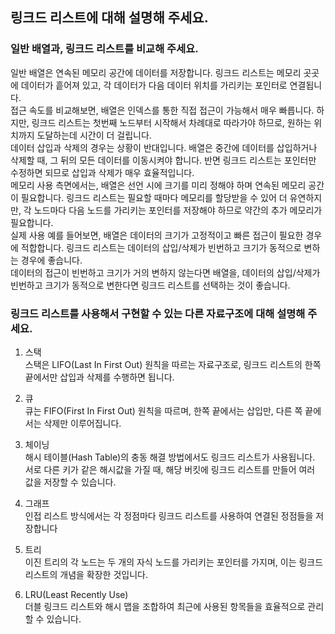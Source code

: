 ## 링크드 리스트에 대해 설명해 주세요.
### 일반 배열과, 링크드 리스트를 비교해 주세요.
일반 배열은 연속된 메모리 공간에 데이터를 저장합니다. 링크드 리스트는 메모리 곳곳에 데이터가 흩어져 있고, 각 데이터가 다음 데이터 위치를 가리키는 포인터로 연결됩니다.<br>
접근 속도를 비교해보면, 배열은 인덱스를 통한 직접 접근이 가능해서 매우 빠릅니다.
하지만, 링크드 리스트는 첫번째 노드부터 시작해서 차례대로 따라가야 하므로, 원하는 위치까지 도달하는데 시간이 더 걸립니다.<br>
데이터 삽입과 삭제의 경우는 상황이 반대입니다. 배열은 중간에 데이터를 삽입하거나 삭제할 때, 그 뒤의 모든 데이터를 이동시켜야 합니다. 반면 링크드 리스트는 포인터만 수정하면 되므로 삽입과 삭제가 매우 효율적입니다.<br>
메모리 사용 측면에서는, 배열은 선언 시에 크기를 미리 정해야 하며 연속된 메모리 공간이 필요합니다. 링크드 리스트는 필요할 때마다 메모리를 할당받을 수 있어 더 유연하지만, 각 노드마다 다음 노드를 가리키는 포인터를 저장해야 하므로 약간의 추가 메모리가 필요합니다.<br>
실제 사용 예를 들어보면, 배열은 데이터의 크기가 고정적이고 빠른 접근이 필요한 경우에 적합합니다. 링크드 리스트는 데이터의 삽입/삭제가 빈번하고 크기가 동적으로 변하는 경우에 좋습니다.<br>
데이터의 접근이 빈번하고 크기가 거의 변하지 않는다면 배열을, 데이터의 삽입/삭제가 빈번하고 크기가 동적으로 변한다면 링크드 리스트를 선택하는 것이 좋습니다.

### 링크드 리스트를 사용해서 구현할 수 있는 다른 자료구조에 대해 설명해 주세요.
1. 스택<br>
    스택은 LIFO(Last In First Out) 원칙을 따르는 자료구조로, 링크드 리스트의 한쪽 끝에서만 삽입과 삭제를 수행하면 됩니다.
2. 큐<br>
    큐는 FIFO(First In First Out) 원칙을 따르며, 한쪽 끝에서는 삽입만, 다른 쪽 끝에서는 삭제만 이루어집니다.
3. 체이닝<br>
    해시 테이블(Hash Table)의 충동 해결 방법에서도 링크드 리스트가 사용됩니다.
    서로 다른 키가 같은 해시값을 가질 때, 해당 버킷에 링크드 리스트를 만들어 여러 값을 저장할 수 있습니다.
4. 그래프<br>
    인접 리스트 방식에서는 각 정점마다 링크드 리스트를 사용하여 연결된 정점들을 저장합니다

5. 트리<br>
    이진 트리의 각 노드는 두 개의 자식 노드를 가리키는 포인터를 가지며, 이는 링크드 리스트의 개념을 확장한 것입니다.

6. LRU(Least Recently Use)<br>
    더블 링크드 리스트와 해시 맵을 조합하여 최근에 사용된 항목들을 효율적으로 관리할 수 있습니다.